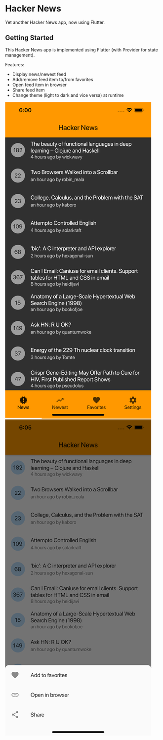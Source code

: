 # Hacker News

Yet another Hacker News app, now using Flutter.

## Getting Started

This Hacker News app is implemented using Flutter (with Provider for state management).

Features:

- Display news/newest feed
- Add/remove feed item to/from favorites
- Open feed item in browser
- Share feed item
- Change theme (light to dark and vice versa) at runtime

![UI Dark](ui_dark.png?raw=true)
![UI Light](ui_light.png?raw=true)
